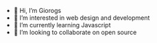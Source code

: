 - 👋 Hi, I’m Giorogs
- 👀 I’m interested in web design and development
- 🌱 I’m currently learning Javascript
- 💞️ I’m looking to collaborate on open source


<!---
Giorgosk94/Giorgosk94 is a ✨ special ✨ repository because its `README.md` (this file) appears on your GitHub profile.
You can click the Preview link to take a look at your changes.
--->
